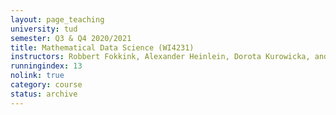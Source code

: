 ```yaml
---
layout: page_teaching
university: tud
semester: Q3 & Q4 2020/2021
title: Mathematical Data Science (WI4231)
instructors: Robbert Fokkink, Alexander Heinlein, Dorota Kurowicka, and Nestor Parolya
runningindex: 13
nolink: true
category: course
status: archive
---
```

